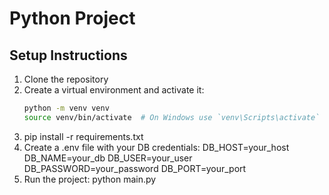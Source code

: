 # Python Project

## Setup Instructions

1. Clone the repository
2. Create a virtual environment and activate it:
   ```bash
   python -m venv venv
   source venv/bin/activate  # On Windows use `venv\Scripts\activate`
   ```
3. pip install -r requirements.txt
4. Create a .env file with your DB credentials:
   DB_HOST=your_host
   DB_NAME=your_db
   DB_USER=your_user
   DB_PASSWORD=your_password
   DB_PORT=your_port
5. Run the project:
   python main.py
